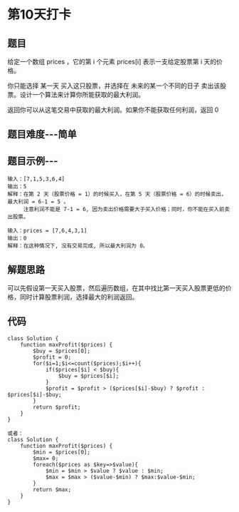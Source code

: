 # 第10天打卡

## 题目
给定一个数组 prices ，它的第 i 个元素 prices[i] 表示一支给定股票第 i 天的价格。

你只能选择 某一天 买入这只股票，并选择在 未来的某一个不同的日子 卖出该股票。设计一个算法来计算你所能获取的最大利润。

返回你可以从这笔交易中获取的最大利润。如果你不能获取任何利润，返回 0 

## 题目难度---简单

## 题目示例---
```
输入：[7,1,5,3,6,4]
输出：5
解释：在第 2 天（股票价格 = 1）的时候买入，在第 5 天（股票价格 = 6）的时候卖出，最大利润 = 6-1 = 5 。
     注意利润不能是 7-1 = 6, 因为卖出价格需要大于买入价格；同时，你不能在买入前卖出股票。
     
输入：prices = [7,6,4,3,1]
输出：0
解释：在这种情况下, 没有交易完成, 所以最大利润为 0。
```

## 解题思路
可以先假设第一天买入股票，然后遍历数组，在其中找比第一天买入股票更低的价格，同时计算股票利润，选择最大的利润返回。


## 代码

```
class Solution {
    function maxProfit($prices) {
        $buy = $prices[0];
        $profit = 0;
        for($i=1;$i<=count($prices);$i++){
            if($prices[$i] < $buy){
                $buy = $prices[$i];
            }
            $profit = $profit > ($prices[$i]-$buy) ? $profit : $prices[$i]-$buy;
        }
        return $profit;
    }
}

或者：
class Solution {
    function maxProfit($prices) {
        $min = $prices[0];
        $max= 0;
        foreach($prices as $key=>$value){
            $min = $min > $value ? $value : $min;
            $max = $max > ($value-$min) ? $max:$value-$min;
        }
        return $max;
    }
}
```
